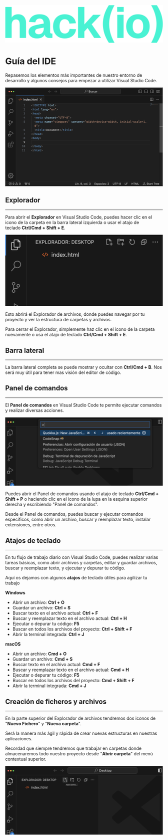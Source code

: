 <div style="text-align: center;">
  <img src="https://github.com/Hack-io-Data/Imagenes/blob/main/01-LogosHackio/logo_celeste@4x.png?raw=true" alt="logo hack(io)" />
</div>

# Guía del IDE

Repasemos los elementos más importantes de nuestro entorno de desarrollo y algunos consejos para empezar a utilizar Visual Studio Code.

![Untitled](./Imagenes/guia_1.png)

## Explorador

---

Para abrir el **Explorador** en Visual Studio Code, puedes hacer clic en el icono de la carpeta en la barra lateral izquierda o usar el atajo de teclado **Ctrl/Cmd + Shift + E**.

![Untitled](./Imagenes/guia_2.png)

Esto abrirá el Explorador de archivos, donde puedes navegar por tu proyecto y ver la estructura de carpetas y archivos.

Para cerrar el Explorador, simplemente haz clic en el icono de la carpeta nuevamente o usa el atajo de teclado **Ctrl/Cmd + Shift + E**.

## Barra lateral

---

La barra lateral completa se puede mostrar y ocultar con **Ctrl/Cmd + B**. Nos será muy útil para tener mas visión del editor de código.

## Panel de comandos

---

El **Panel de comandos** en Visual Studio Code te permite ejecutar comandos y realizar diversas acciones.

![Untitled](./Imagenes/guia_3.png)

Puedes abrir el Panel de comandos usando el atajo de teclado **Ctrl/Cmd + Shift + P** o haciendo clic en el icono de la lupa en la esquina superior derecha y escribiendo "Panel de comandos".

Desde el Panel de comandos, puedes buscar y ejecutar comandos específicos, como abrir un archivo, buscar y reemplazar texto, instalar extensiones, entre otros.

## Atajos de teclado

---

En tu flujo de trabajo diario con Visual Studio Code, puedes realizar varias tareas básicas, como abrir archivos y carpetas, editar y guardar archivos, buscar y reemplazar texto, y ejecutar y depurar tu código.

Aquí os dejamos con algunos **atajos** de teclado útiles para agilizar tu trabajo

**Windows**

- Abrir un archivo: **Ctrl + O**
- Guardar un archivo: **Ctrl + S**
- Buscar texto en el archivo actual: **Ctrl + F**
- Buscar y reemplazar texto en el archivo actual: **Ctrl + H**
- Ejecutar o depurar tu código: **F5**
- Buscar en todos los archivos del proyecto: **Ctrl + Shift + F**
- Abrir la terminal integrada: **Ctrl + J**

**macOS**

- Abrir un archivo: **Cmd + O**
- Guardar un archivo: **Cmd + S**
- Buscar texto en el archivo actual: **Cmd + F**
- Buscar y reemplazar texto en el archivo actual: **Cmd + H**
- Ejecutar o depurar tu código: **F5**
- Buscar en todos los archivos del proyecto: **Cmd + Shift + F**
- Abrir la terminal integrada: **Cmd + J**


## **Creación de ficheros y archivos**

---

En la parte superior del Explorador de archivos tendremos dos iconos de "**Nuevo Fichero**" y "**Nueva carpeta**".

Será la manera más ágil y rápida de crear nuevas estructuras en nuestras aplicaciones.

Recordad que siempre tendremos que trabajar en carpetas donde almacenaremos todo nuestro proyecto desde "**Abrir carpeta**" del menú contextual superior.

![Untitled](./Imagenes/guia_4.png)